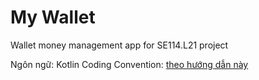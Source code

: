 # My Wallet
 Wallet money management app for SE114.L21 project

 Ngôn ngữ: Kotlin
 Coding Convention: [theo hướng dẫn này](https://kotlinlang.org/docs/coding-conventions.html)
 
